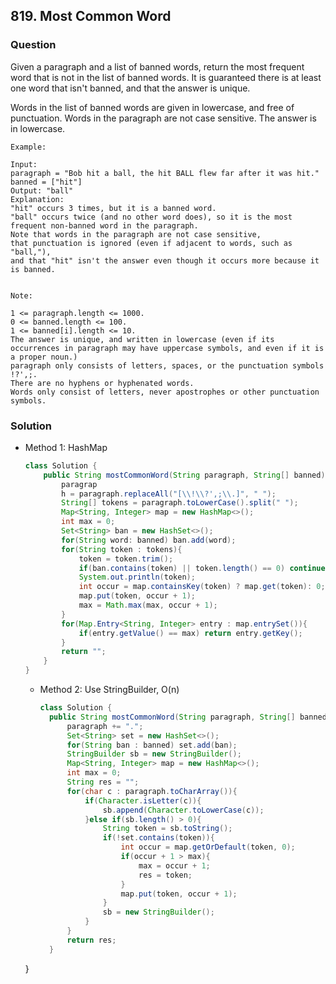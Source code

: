 ## 819. Most Common Word

### Question
Given a paragraph and a list of banned words, return the most frequent word that is not in the list of banned words.  It is guaranteed there is at least one word that isn't banned, and that the answer is unique.

Words in the list of banned words are given in lowercase, and free of punctuation.  Words in the paragraph are not case sensitive.  The answer is in lowercase.

```
Example:

Input:
paragraph = "Bob hit a ball, the hit BALL flew far after it was hit."
banned = ["hit"]
Output: "ball"
Explanation:
"hit" occurs 3 times, but it is a banned word.
"ball" occurs twice (and no other word does), so it is the most frequent non-banned word in the paragraph.
Note that words in the paragraph are not case sensitive,
that punctuation is ignored (even if adjacent to words, such as "ball,"),
and that "hit" isn't the answer even though it occurs more because it is banned.


Note:

1 <= paragraph.length <= 1000.
0 <= banned.length <= 100.
1 <= banned[i].length <= 10.
The answer is unique, and written in lowercase (even if its occurrences in paragraph may have uppercase symbols, and even if it is a proper noun.)
paragraph only consists of letters, spaces, or the punctuation symbols !?',;.
There are no hyphens or hyphenated words.
Words only consist of letters, never apostrophes or other punctuation symbols.
```

### Solution
* Method 1: HashMap
  ```Java
  class Solution {
      public String mostCommonWord(String paragraph, String[] banned) {
          paragrap
          h = paragraph.replaceAll("[\\!\\?',;\\.]", " ");
          String[] tokens = paragraph.toLowerCase().split(" ");
          Map<String, Integer> map = new HashMap<>();
          int max = 0;
          Set<String> ban = new HashSet<>();
          for(String word: banned) ban.add(word);
          for(String token : tokens){
              token = token.trim();
              if(ban.contains(token) || token.length() == 0) continue;
              System.out.println(token);
              int occur = map.containsKey(token) ? map.get(token): 0;
              map.put(token, occur + 1);
              max = Math.max(max, occur + 1);
          }
          for(Map.Entry<String, Integer> entry : map.entrySet()){
              if(entry.getValue() == max) return entry.getKey();
          }
          return "";
      }
  }
  ```

  * Method 2: Use StringBuilder, O(n)
    ```Java
    class Solution {
      public String mostCommonWord(String paragraph, String[] banned) {
          paragraph += ".";
          Set<String> set = new HashSet<>();
          for(String ban : banned) set.add(ban);
          StringBuilder sb = new StringBuilder();
          Map<String, Integer> map = new HashMap<>();
          int max = 0;
          String res = "";
          for(char c : paragraph.toCharArray()){
              if(Character.isLetter(c)){
                  sb.append(Character.toLowerCase(c));
              }else if(sb.length() > 0){
                  String token = sb.toString();
                  if(!set.contains(token)){
                      int occur = map.getOrDefault(token, 0);
                      if(occur + 1 > max){
                          max = occur + 1;
                          res = token;
                      }
                      map.put(token, occur + 1);
                  }
                  sb = new StringBuilder();
              }
          }
          return res;
      }
  }
    ```
